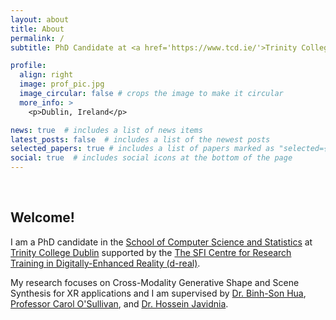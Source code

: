 ```yaml
---
layout: about
title: About
permalink: /
subtitle: PhD Candidate at <a href='https://www.tcd.ie/'>Trinity College Dublin</a>.

profile:
  align: right
  image: prof_pic.jpg
  image_circular: false # crops the image to make it circular
  more_info: >
    <p>Dublin, Ireland</p>

news: true  # includes a list of news items
latest_posts: false  # includes a list of the newest posts
selected_papers: true # includes a list of papers marked as "selected={true}"
social: true  # includes social icons at the bottom of the page
---
```


<br>

## Welcome!

I am a PhD candidate in the [School of Computer Science and Statistics](https://www.scss.tcd.ie/) at [Trinity College Dublin](https://www.tcd.ie/) 
supported by the [The SFI Centre for Research Training in Digitally-Enhanced Reality (d-real)](https://d-real.ie/).


My research focuses on Cross-Modality Generative Shape and Scene Synthesis for XR applications
and I am supervised by [Dr. Binh-Son Hua](https://sonhua.github.io/), [Professor Carol O'Sullivan](https://www.tcd.ie/research/profiles/?profile=osullica), and [Dr. Hossein Javidnia](https://www.dcu.ie/computing/people/hossein-javidnia). 